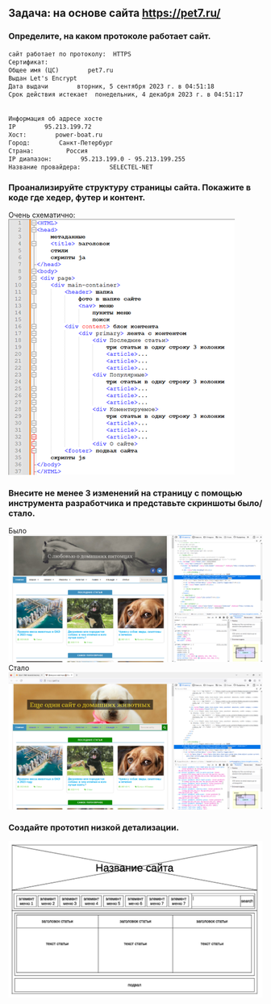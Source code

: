 ﻿## Задача: на основе сайта https://pet7.ru/


### Определите, на каком протоколе работает сайт.

```
сайт работает по протоколу:  HTTPS  
Сертификат:  
Общее имя (ЦС)        pet7.ru  
Выдан Let's Encrypt  
Дата выдачи        вторник, 5 сентября 2023 г. в 04:51:18  
Срок действия истекает  понедельник, 4 декабря 2023 г. в 04:51:17  
  

Информация об адресе хосте  
IP        95.213.199.72  
Хост:        power-boat.ru  
Город:        Санкт-Петербург     
Страна:         Россия  
IP диапазон:        95.213.199.0 - 95.213.199.255  
Название провайдера:        SELECTEL-NET  
```


### Проанализируйте структуру страницы сайта. Покажите в коде где хедер, футер и контент.  
Очень схематично:  
  ![Структура и комментариями](https://raw.githubusercontent.com/Pavel-Pokalnetov/Web-technology/master/структура%20сайта.png)



### Внесите не менее 3 изменений на страницу с помощью инструмента разработчика и представьте скриншоты было/стало.
Было  ![Было](https://raw.githubusercontent.com/Pavel-Pokalnetov/Web-technology/master/before.png)
Стало   ![Стало](https://raw.githubusercontent.com/Pavel-Pokalnetov/Web-technology/master/after.png)


### Создайте прототип низкой детализации.
![Прототип сайта](https://raw.githubusercontent.com/Pavel-Pokalnetov/Web-technology/master/LowPrototype.png)
